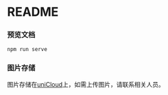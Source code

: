 # README

### 预览文档

```
npm run serve
```


### 图片存储

图片存储在[uniCloud](https://unicloud.dcloud.net.cn/)上，如需上传图片，请联系相关人员。
